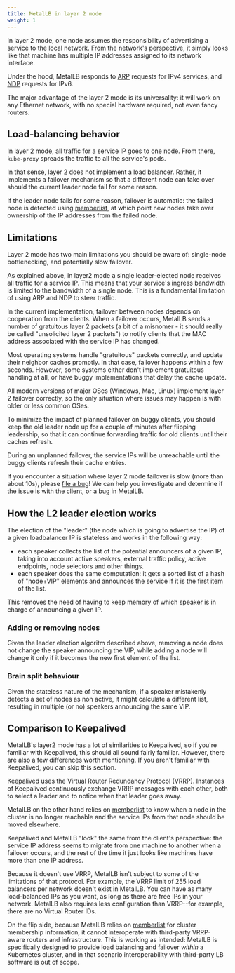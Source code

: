 ```yaml
---
title: MetalLB in layer 2 mode
weight: 1
---
```


In layer 2 mode, one node assumes the responsibility of advertising a service to
the local network. From the network's perspective, it simply looks like that
machine has multiple IP addresses assigned to its network interface.

Under the hood, MetalLB responds to
[ARP](https://en.wikipedia.org/wiki/Address_Resolution_Protocol) requests for
IPv4 services, and
[NDP](https://en.wikipedia.org/wiki/Neighbor_Discovery_Protocol) requests for
IPv6.

The major advantage of the layer 2 mode is its universality: it will work on any
Ethernet network, with no special hardware required, not even fancy routers.

## Load-balancing behavior

In layer 2 mode, all traffic for a service IP goes to one node. From there,
`kube-proxy` spreads the traffic to all the service's pods.

In that sense, layer 2 does not implement a load balancer. Rather, it implements
a failover mechanism so that a different node can take over should the current
leader node fail for some reason.

If the leader node fails for some reason, failover is automatic: the failed
node is detected using [memberlist](https://github.com/hashicorp/memberlist),
at which point new nodes take over ownership of the IP addresses from the
failed node.

## Limitations

Layer 2 mode has two main limitations you should be aware of: single-node
bottlenecking, and potentially slow failover.

As explained above, in layer2 mode a single leader-elected node receives all
traffic for a service IP. This means that your service's ingress bandwidth is
limited to the bandwidth of a single node. This is a fundamental limitation of
using ARP and NDP to steer traffic.

In the current implementation, failover between nodes depends on cooperation
from the clients. When a failover occurs, MetalLB sends a number of gratuitous
layer 2 packets (a bit of a misnomer - it should really be called "unsolicited
layer 2 packets") to notify clients that the MAC address associated with the
service IP has changed.

Most operating systems handle "gratuitous" packets correctly, and update their
neighbor caches promptly. In that case, failover happens within a few
seconds. However, some systems either don't implement gratuitous handling at
all, or have buggy implementations that delay the cache update.

All modern versions of major OSes (Windows, Mac, Linux) implement layer 2
failover correctly, so the only situation where issues may happen is with older
or less common OSes.

To minimize the impact of planned failover on buggy clients, you should keep the
old leader node up for a couple of minutes after flipping leadership, so that it
can continue forwarding traffic for old clients until their caches refresh.

During an unplanned failover, the service IPs will be unreachable until the
buggy clients refresh their cache entries.

If you encounter a situation where layer 2 mode failover is slow (more than
about 10s), please [file a bug](https://github.com/metallb/metallb/issues/new)!
We can help you investigate and determine if the issue is with the client, or a
bug in MetalLB.

## How the L2 leader election works

The election of the "leader" (the node which is going to advertise the IP) of a
given loadbalancer IP is stateless and works in the following way:

- each speaker collects the list of the potential announcers of a given IP, taking
into account active speakers, external traffic policy, active endpoints, node selectors and other things.
- each speaker does the same computation: it gets a sorted list of a hash of "node+VIP" elements and
announces the service if it is the first item of the list.

This removes the need of having to keep memory of which speaker is in charge of
announcing a given IP.

### Adding or removing nodes

Given the leader election algoritm described above, removing a node does not change the
speaker announcing the VIP, while adding a node will change it only if it becomes the new
first element of the list.

### Brain split behaviour

Given the stateless nature of the mechanism, if a speaker mistakenly detects a set of nodes as
non active, it might calculate a different list, resulting in multiple (or no) speakers announcing the
same VIP.

## Comparison to Keepalived

MetalLB's layer2 mode has a lot of similarities to Keepalived, so if you're
familiar with Keepalived, this should all sound fairly familiar. However, there
are also a few differences worth mentioning. If you aren't familiar with
Keepalived, you can skip this section.

Keepalived uses the Virtual Router Redundancy Protocol (VRRP). Instances of
Keepalived continuously exchange VRRP messages with each other, both to select a
leader and to notice when that leader goes away.

MetalLB on the other hand relies on
[memberlist](https://github.com/hashicorp/memberlist) to know when a node in
the cluster is no longer reachable and the service IPs from that node should be
moved elsewhere.

Keepalived and MetalLB "look" the same from the client's perspective: the
service IP address seems to migrate from one machine to another when a failover
occurs, and the rest of the time it just looks like machines have more than one
IP address.

Because it doesn't use VRRP, MetalLB isn't subject to some of the limitations of
that protocol. For example, the VRRP limit of 255 load balancers per network
doesn't exist in MetalLB. You can have as many load-balanced IPs as you want, as
long as there are free IPs in your network. MetalLB also requires less
configuration than VRRP--for example, there are no Virtual Router IDs.

On the flip side, because MetalLB relies on
[memberlist](https://github.com/hashicorp/memberlist) for cluster membership
information, it cannot interoperate with third-party VRRP-aware routers and
infrastructure. This is working as intended: MetalLB is specifically designed
to provide load balancing and failover _within_ a Kubernetes cluster, and in
that scenario interoperability with third-party LB software is out of scope.
